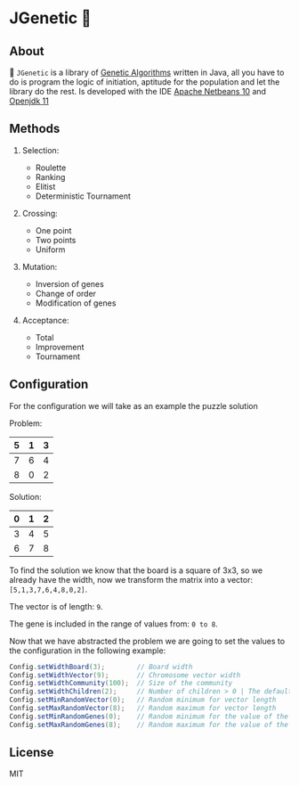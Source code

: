 # JGenetic 🧬 

## About

🧬 `JGenetic` is a library of [Genetic Algorithms](https://en.wikipedia.org/wiki/Genetic_algorithm) written in Java, all you have to do is program the logic of initiation, aptitude for the population and let the library do the rest.
Is developed with the IDE [Apache Netbeans 10](https://netbeans.apache.org/download/nb100/nb100.html) and [Openjdk 11](https://openjdk.java.net/projects/jdk/11/)

## Methods

1. Selection:
    - Roulette
    - Ranking
    - Elitist
    - Deterministic Tournament

2. Crossing:
    - One point
    - Two points
    - Uniform

3. Mutation:
    - Inversion of genes
    - Change of order
    - Modification of genes


4. Acceptance:
    - Total
    -  Improvement
    -  Tournament

## Configuration

For the configuration we will take as an example the puzzle solution

Problem:

|   5   |   1   |   3   |
| :---: | :---: | :---: |
|   7   |   6   |   4   |
|   8   |   0   |   2   |

Solution:

|   0   |   1   |   2   |
| :---: | :---: | :---: |
|   3   |   4   |   5   |
|   6   |   7   |   8   |


To find the solution we know that the board is a square of 3x3, so we already have the width, now we transform the matrix into a vector: `[5,1,3,7,6,4,8,0,2]`.

The vector is of length: `9`.

The gene is included in the range of values from: `0 to 8`.

Now that we have abstracted the problem we are going to set the values to the configuration in the following example:

```java
Config.setWidthBoard(3);        // Board width
Config.setWidthVector(9);       // Chromosome vector width
Config.setWidthCommunity(100);  // Size of the community
Config.setWidthChildren(2);     // Number of children > 0 | The default parents are 2
Config.setMinRandomVector(0);   // Random minimum for vector length
Config.setMaxRandomVector(8);   // Random maximum for vector length
Config.setMinRandomGenes(0);    // Random minimum for the value of the gene
Config.setMaxRandomGenes(8);    // Random maximum for the value of the gene
```

## License

MIT
